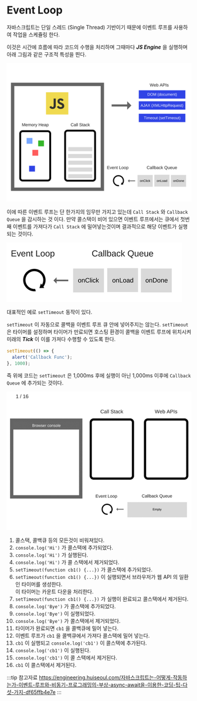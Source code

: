 # Event Loop

자바스크립트는 단일 스레드 (Single Thread) 기반이기 때문에 이벤트 루프를 사용하여 작업을 스케쥴링 한다.

이것은 시간에 흐름에 따라 코드의 수행을 처리하며 그때마다 _**JS Engine**_ 을 실행하며 아래 그림과 같은 구조적 특성을 띈다.

![JS Engine](/img/A031.png)

이에 따른 이벤트 루프는 단 한가지의 임무만 가지고 있는데 `Call Stack` 와 `Callback Queue` 을 감시하는 것 이다.
만약 콜스택이 비어 있으면 이벤트 루프에서는 큐에서 첫번째 이벤트를 가져다가 `Call Stack` 에 밀어넣는것이며 결과적으로 해당 이벤트가 실행되는 것이다.

![이벤트 루프](/img/A032.png)

대표적인 예로 `setTimeout` 동작이 있다.

`setTimeout` 이 자동으로 콜백을 이벤트 루프 큐 안에 넣어주지는 않는다. `setTimeout` 은 타이머를 설정하며 타이머가 만료되면 호스팅 환경이 콜백을 이벤트 루프에 위치시켜 미래의 _**Tick**_ 이 이를 가져다 수행할 수 있도록 한다.

```javascript
setTimeout(() => {
  alert('Callback Func');
}, 1000);
```

즉 위에 코드는 `setTimeout` 은 1,000ms 후에 실행이 아닌 1,000ms 이후에 `Callback Queue` 에 추가되는 것이다.

![이벤트 루프](/img/A033.gif)

1. 콜스택, 콜백큐 등의 모든것이 비워져있다.
2. `console.log('Hi')` 가 콜스택에 추가되었다.
3. `console.log('Hi')` 가 실행된다.
4. `console.log('Hi')` 가 콜 스택에서 제거되었다.
5. `setTimeout(function cb1() {...})` 가 콜스택에 추가되었다.
6. `setTimeout(function cb1() {...})` 이 실행되면서 브라우저가 웹 API 의 일환인 타이머를 생성한다.  
이 타이머는 카운트 다운을 처리한다.
7. `setTimeout(function cb1() {...})` 가 실행이 완료되고 콜스택에서 제거된다.
8. `console.log('Bye')` 가 콜스택에 추가되었다.
9. `console.log('Bye')` 이 실행되었다.
10. `console.log('Bye')` 가 콜스택에서 제거되었다.
11. 타이머가 완료되면 `cb1` 을 콜백큐에 밀어 넣는다.
12. 이벤트 루프가 `cb1` 을 콜백큐에서 가져다 콜스택에 밀어 넣는다.
13. `cb1` 이 실행되고 `console.log('cb1')` 이 콜스택에 추가된다.
14. `console.log('cb1')` 이 실행된다.
15. `console.log('cb1')` 이 콜 스택에서 제거된다.
16. `cb1` 이 콜스택에서 제거된다.

:::tip 참고자료
<https://engineering.huiseoul.com/자바스크립트는-어떻게-작동하는가-이벤트-루프와-비동기-프로그래밍의-부상-async-await을-이용한-코딩-팁-다섯-가지-df65ffb4e7e>
:::
